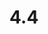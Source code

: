 ---
layout: default
title: 4.4
lang: en
headline: |-
  Provide support for Indigenous events and activities
why: |-
  Indigenous Affairs is responsible for hosting a range of activities on campus for students and staff for them to experience and participate in aspects of Indigenous culture including the annual pow wow, lectures by Indigenous speakers and other events.

  Dates and times in the calendar specifically commemorated by Indigenous peoples in Canada should be a part of the University calendar.

  Raise the profile of Indigenous intellectuals and activists by encouraging faculties to nominate at least one Indigenous person annually to receive an honorary doctorate.
when: |-
  Short term
how: |-
  Develop a list of dates and events that are central to the lives of Indigenous Canadians and ensure that uOttawa commemorates these dates. This list might include a dedicated holiday and/or days of observance such as Indigenous Peoples Day (21 June), Riel Day (16 Nov), Treaty Recognition Week (November), etc., to make Indigenous life a part of the campus

  Provide an annual reminder to faculties to consider nominating an Indigenous person who has had an impact on the lives of Indigenous societies for an honorary doctorate.
cost: |-
  There are no incremental resource implications to acknowledging these types of dates or pursuing these types of honorifics.
who: |-
  Communications Directorate/Ceremonies and Events/Provost/Deans (for nominations of honorary doctorate candidates)
---